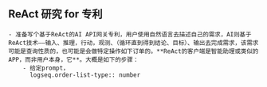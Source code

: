 ## ReAct 研究 for 专利
	- 准备写个基于ReAct的AI API网关专利，用户使用自然语言去描述自己的需求，AI则基于ReAct技术——输入、推理，行动，观测、（循环直到得到结论、目标）、输出去完成需求，该需求可能是查询性质的，也可能是会做特定操作如下订单的。**ReAct的客户端是智能助理或类似的APP，而非用户本身，它**。大概是如下的步骤：
		- 给定prompt，
		  logseq.order-list-type:: number